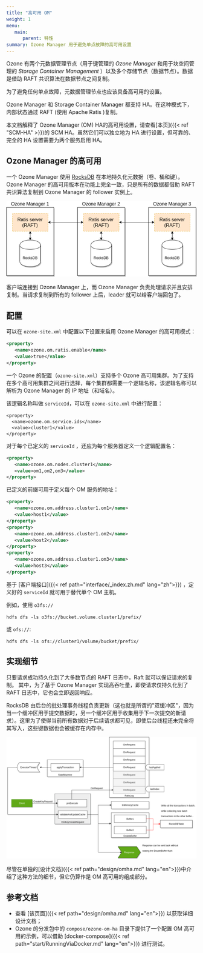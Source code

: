 ```yaml
---
title: "高可用 OM"
weight: 1
menu:
   main:
      parent: 特性
summary: Ozone Manager 用于避免单点故障的高可用设置
---
```


<!---
  Licensed to the Apache Software Foundation (ASF) under one or more
  contributor license agreements.  See the NOTICE file distributed with
  this work for additional information regarding copyright ownership.
  The ASF licenses this file to You under the Apache License, Version 2.0
  (the "License"); you may not use this file except in compliance with
  the License.  You may obtain a copy of the License at

      http://www.apache.org/licenses/LICENSE-2.0

  Unless required by applicable law or agreed to in writing, software
  distributed under the License is distributed on an "AS IS" BASIS,
  WITHOUT WARRANTIES OR CONDITIONS OF ANY KIND, either express or implied.
  See the License for the specific language governing permissions and
  limitations under the License.
-->

Ozone 有两个元数据管理节点（用于键管理的 *Ozone Manager* 和用于块空间管理的 *Storage Container Management* ）以及多个存储节点（数据节点）。数据是借助 RAFT 共识算法在数据节点之间复制。

为了避免任何单点故障，元数据管理节点也应该具备高可用的设置。

Ozone Manager 和 Storage Container Manager 都支持 HA。在这种模式下，内部状态通过 RAFT (使用 Apache Ratis )复制。

本文档解释了 Ozone Manager (OM) HA的高可用设置，请查看[本页]({{< ref "SCM-HA" >}})的 SCM HA。虽然它们可以独立地为 HA 进行设置，但可靠的、完全的 HA 设置需要为两个服务启用 HA。

## Ozone Manager 的高可用

一个 Ozone Manager 使用 [RocksDB](https://github.com/facebook/rocksdb/) 在本地持久化元数据（卷、桶和键）。 Ozone Manager 的高可用版本在功能上完全一致，只是所有的数据都借助 RAFT 共识算法复制到 Ozone Manager 的 follower 实例上。

![OM HA](HA-OM.png)

客户端连接到 Ozone Manager 上，而 Ozone Manager 负责处理请求并且安排复制。当请求复制到所有的 follower 上后，leader 就可以给客户端回包了。

## 配置

可以在 `ozone-site.xml` 中配置以下设置来启用 Ozone Manager 的高可用模式：

```XML
<property>
   <name>ozone.om.ratis.enable</name>
   <value>true</value>
</property>
```

一个 Ozone 的配置（`ozone-site.xml`）支持多个 Ozone 高可用集群。为了支持在多个高可用集群之间进行选择，每个集群都需要一个逻辑名称，该逻辑名称可以解析为 Ozone Manager 的 IP 地址（和域名）。

该逻辑名称叫做 `serviceId`，可以在 `ozone-site.xml` 中进行配置：

 ```
<property>
   <name>ozone.om.service.ids</name>
   <value>cluster1</value>
</property>
```

对于每个已定义的 `serviceId` ，还应为每个服务器定义一个逻辑配置名：

```XML
<property>
   <name>ozone.om.nodes.cluster1</name>
   <value>om1,om2,om3</value>
</property>
```

已定义的前缀可用于定义每个 OM 服务的地址：

```XML
<property>
   <name>ozone.om.address.cluster1.om1</name>
   <value>host1</value>
</property>
<property>
   <name>ozone.om.address.cluster1.om2</name>
   <value>host2</value>
</property>
<property>
   <name>ozone.om.address.cluster1.om3</name>
   <value>host3</value>
</property>
```

基于 [客户端接口]({{< ref path="interface/_index.zh.md" lang="zh">}}) ，定义好的 `serviceId` 就可用于替代单个 OM 主机。

例如，使用 `o3fs://`

```shell
hdfs dfs -ls o3fs://bucket.volume.cluster1/prefix/
```

或 `ofs://`:

```shell
hdfs dfs -ls ofs://cluster1/volume/bucket/prefix/
```

## 实现细节

只要请求成功持久化到了大多数节点的 RAFT 日志中，Raft 就可以保证请求的复制。 其中，为了基于 Ozone Manager 实现高吞吐量，即使请求仅持久化到了 RAFT 日志中，它也会立即返回响应。

RocksDB 由后台的批处理事务线程负责更新（这也就是所谓的"双缓冲区"，因为当一个缓冲区用于提交数据时，另一个缓冲区用于收集用于下一次提交的新请求）。这里为了使得当前所有数据对于后续请求都可见，即使后台线程还未完全将其写入，这些键数据也会被缓存在内存中。

![Double buffer](HA-OM-doublebuffer.png)

尽管在单独的[设计文档]({{< ref path="design/omha.md" lang="en">}})中介绍了这种方法的细节，但它仍算作是 OM 高可用的组成部分。

## 参考文档

* 查看 [该页面]({{< ref path="design/omha.md" lang="en">}}) 以获取详细设计文档；
* Ozone 的分发包中的 `compose/ozone-om-ha` 目录下提供了一个配置 OM 高可用的示例，可以借助 [docker-compose]({{< ref path="start/RunningViaDocker.md" lang="en">}}) 进行测试。
